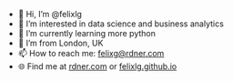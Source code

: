 - 👋  Hi, I’m @felixlg
- 👀  I’m interested in data science and business analytics
- 🌱  I’m currently learning more python
- 🏡  I’m from London, UK
- 📫  How to reach me: felixg@rdner.com
- 🌐  Find me at [rdner.com](https://www.rdner.com) or [felixlg.github.io](https://felixlg.github.io)

<!---
felixlg/felixlg is a ✨ special ✨ repository because its `README.md` (this file) appears on your GitHub profile.
You can click the Preview link to take a look at your changes.
--->
